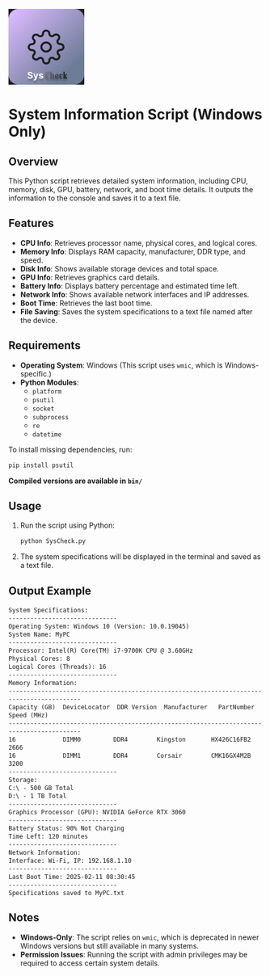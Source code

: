 ![alt text](<assets/syscheck.png>)

# System Information Script (Windows Only)

## Overview
This Python script retrieves detailed system information, including CPU, memory, disk, GPU, battery, network, and boot time details. It outputs the information to the console and saves it to a text file.

## Features
- **CPU Info**: Retrieves processor name, physical cores, and logical cores.
- **Memory Info**: Displays RAM capacity, manufacturer, DDR type, and speed.
- **Disk Info**: Shows available storage devices and total space.
- **GPU Info**: Retrieves graphics card details.
- **Battery Info**: Displays battery percentage and estimated time left.
- **Network Info**: Shows available network interfaces and IP addresses.
- **Boot Time**: Retrieves the last boot time.
- **File Saving**: Saves the system specifications to a text file named after the device.

## Requirements
- **Operating System**: Windows (This script uses `wmic`, which is Windows-specific.)
- **Python Modules**:
  - `platform`
  - `psutil`
  - `socket`
  - `subprocess`
  - `re`
  - `datetime`

To install missing dependencies, run:
```sh
pip install psutil
```

**Compiled versions are available in `bin/`**

## Usage
1. Run the script using Python:
   ```sh
   python SysCheck.py
   ```
2. The system specifications will be displayed in the terminal and saved as a text file.

## Output Example
```
System Specifications:
------------------------------
Operating System: Windows 10 (Version: 10.0.19045)
System Name: MyPC
------------------------------
Processor: Intel(R) Core(TM) i7-9700K CPU @ 3.60GHz
Physical Cores: 8
Logical Cores (Threads): 16
------------------------------
Memory Information:
------------------------------------------------------------------------------------------
Capacity (GB)  DeviceLocator  DDR Version  Manufacturer   PartNumber            Speed (MHz)
------------------------------------------------------------------------------------------
16             DIMM0         DDR4        Kingston       HX426C16FB2         2666      
16             DIMM1         DDR4        Corsair        CMK16GX4M2B         3200      
------------------------------
Storage:
C:\ - 500 GB Total
D:\ - 1 TB Total
------------------------------
Graphics Processor (GPU): NVIDIA GeForce RTX 3060
------------------------------
Battery Status: 90% Not Charging
Time Left: 120 minutes
------------------------------
Network Information:
Interface: Wi-Fi, IP: 192.168.1.10
------------------------------
Last Boot Time: 2025-02-11 08:30:45
------------------------------
Specifications saved to MyPC.txt
```

## Notes
- **Windows-Only**: The script relies on `wmic`, which is deprecated in newer Windows versions but still available in many systems.
- **Permission Issues**: Running the script with admin privileges may be required to access certain system details.



